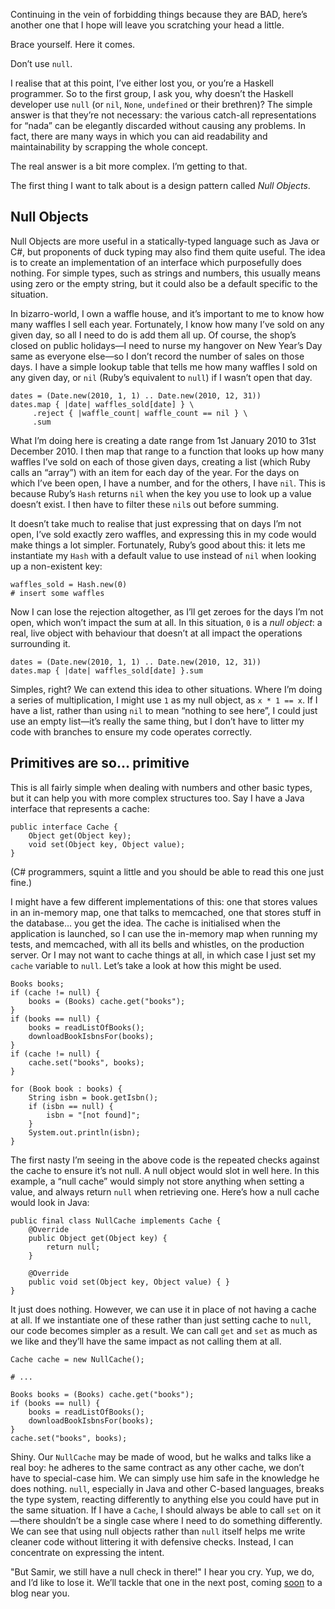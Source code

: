 <!--
id: 12627672433
link: http://monospacedmonologues.com/post/12627672433/pinocchio
slug: pinocchio
date: Fri Nov 11 2011 04:08:25 GMT+0000 (GMT)
publish: 2011-11-011
tags: 
title: Pinocchio
-->


Continuing in the vein of forbidding things because they are BAD, here’s
another one that I hope will leave you scratching your head a little.

Brace yourself. Here it comes.

Don’t use `null`.

I realise that at this point, I’ve either lost you, or you’re a Haskell
programmer. So to the first group, I ask you, why doesn’t the Haskell
developer use `null` (or `nil`, `None`, `undefined` or their brethren)?
The simple answer is that they’re not necessary: the various catch-all
representations for “nada” can be elegantly discarded without causing
any problems. In fact, there are many ways in which you can aid
readability and maintainability by scrapping the whole concept.

The real answer is a bit more complex. I’m getting to that.

The first thing I want to talk about is a design pattern called *Null
Objects*.

Null Objects
------------

Null Objects are more useful in a statically-typed language such as Java
or C\#, but proponents of duck typing may also find them quite useful.
The idea is to create an implementation of an interface which
purposefully does nothing. For simple types, such as strings and
numbers, this usually means using zero or the empty string, but it could
also be a default specific to the situation.

In bizarro-world, I own a waffle house, and it’s important to me to know
how many waffles I sell each year. Fortunately, I know how many I’ve
sold on any given day, so all I need to do is add them all up. Of
course, the shop’s closed on public holidays—I need to nurse my hangover
on New Year’s Day same as everyone else—so I don’t record the number of
sales on those days. I have a simple lookup table that tells me how many
waffles I sold on any given day, or `nil` (Ruby’s equivalent to `null`)
if I wasn’t open that day.

    dates = (Date.new(2010, 1, 1) .. Date.new(2010, 12, 31))
    dates.map { |date| waffles_sold[date] } \
         .reject { |waffle_count| waffle_count == nil } \
         .sum

What I’m doing here is creating a date range from 1st January 2010 to
31st December 2010. I then map that range to a function that looks up
how many waffles I’ve sold on each of those given days, creating a list
(which Ruby calls an “array”) with an item for each day of the year. For
the days on which I’ve been open, I have a number, and for the others, I
have `nil`. This is because Ruby’s `Hash` returns `nil` when the key you
use to look up a value doesn’t exist. I then have to filter these `nil`s
out before summing.

It doesn’t take much to realise that just expressing that on days I’m
not open, I’ve sold exactly zero waffles, and expressing this in my code
would make things a lot simpler. Fortunately, Ruby’s good about this: it
lets me instantiate my `Hash` with a default value to use instead of
`nil` when looking up a non-existent key:

    waffles_sold = Hash.new(0)
    # insert some waffles

Now I can lose the rejection altogether, as I’ll get zeroes for the days
I’m not open, which won’t impact the sum at all. In this situation, `0`
is a *null object*: a real, live object with behaviour that doesn’t at
all impact the operations surrounding it.

    dates = (Date.new(2010, 1, 1) .. Date.new(2010, 12, 31))
    dates.map { |date| waffles_sold[date] }.sum

Simples, right? We can extend this idea to other situations. Where I’m
doing a series of multiplication, I might use `1` as my null object, as
`x * 1 == x`. If I have a list, rather than using `nil` to mean “nothing
to see here”, I could just use an empty list—it’s really the same thing,
but I don’t have to litter my code with branches to ensure my code
operates correctly.

Primitives are so… primitive
----------------------------

This is all fairly simple when dealing with numbers and other basic
types, but it can help you with more complex structures too. Say I have
a Java interface that represents a cache:

    public interface Cache {
        Object get(Object key);
        void set(Object key, Object value);
    }

(C\# programmers, squint a little and you should be able to read this
one just fine.)

I might have a few different implementations of this: one that stores
values in an in-memory map, one that talks to memcached, one that stores
stuff in the database… you get the idea. The cache is initialised when
the application is launched, so I can use the in-memory map when running
my tests, and memcached, with all its bells and whistles, on the
production server. Or I may not want to cache things at all, in which
case I just set my `cache` variable to `null`. Let’s take a look at how
this might be used.

    Books books;
    if (cache != null) {
        books = (Books) cache.get("books");
    }
    if (books == null) {
        books = readListOfBooks();
        downloadBookIsbnsFor(books);
    }
    if (cache != null) {
        cache.set("books", books);
    }

    for (Book book : books) {
        String isbn = book.getIsbn();
        if (isbn == null) {
            isbn = "[not found]";
        }
        System.out.println(isbn);
    }

The first nasty I’m seeing in the above code is the repeated checks
against the cache to ensure it’s not null. A null object would slot in
well here. In this example, a “null cache” would simply not store
anything when setting a value, and always return `null` when retrieving
one. Here’s how a null cache would look in Java:

    public final class NullCache implements Cache {
        @Override
        public Object get(Object key) {
            return null;
        }

        @Override
        public void set(Object key, Object value) { }
    }

It just does nothing. However, we can use it in place of not having a
cache at all. If we instantiate one of these rather than just setting
cache to `null`, our code becomes simpler as a result. We can call `get`
and `set` as much as we like and they’ll have the same impact as not
calling them at all.

    Cache cache = new NullCache();

    # ...

    Books books = (Books) cache.get("books");
    if (books == null) {
        books = readListOfBooks();
        downloadBookIsbnsFor(books);
    }
    cache.set("books", books);

Shiny. Our `NullCache` may be made of wood, but he walks and talks like
a real boy: he adheres to the same contract as any other cache, we don’t
have to special-case him. We can simply use him safe in the knowledge he
does nothing. `null`, especially in Java and other C-based languages,
breaks the type system, reacting differently to anything else you could
have put in the same situation. If I have a `Cache`, I should always be
able to call `set` on it—there shouldn’t be a single case where I need
to do something differently. We can see that using null objects rather
than `null` itself helps me write cleaner code without littering it with
defensive checks. Instead, I can concentrate on expressing the intent.

"But Samir, we still have a null check in there!" I hear you cry. Yup,
we do, and I’d like to lose it. We’ll tackle that one in the next post,
coming [soon](http://developer.valvesoftware.com/wiki/Valve_Time) to a
blog near you.

